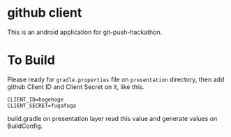 # github client
This is an android application for git-push-hackathon.

# To Build
Please ready for `gradle.properties` file on `presentation` directory, then add github Client ID and Client Secret on it, like this.

```
CLIENT_ID=hogehoge
CLIENT_SECRET=fugafuga
```

build.gradle on presentation layer read this value and generate values on BuildConfig.
